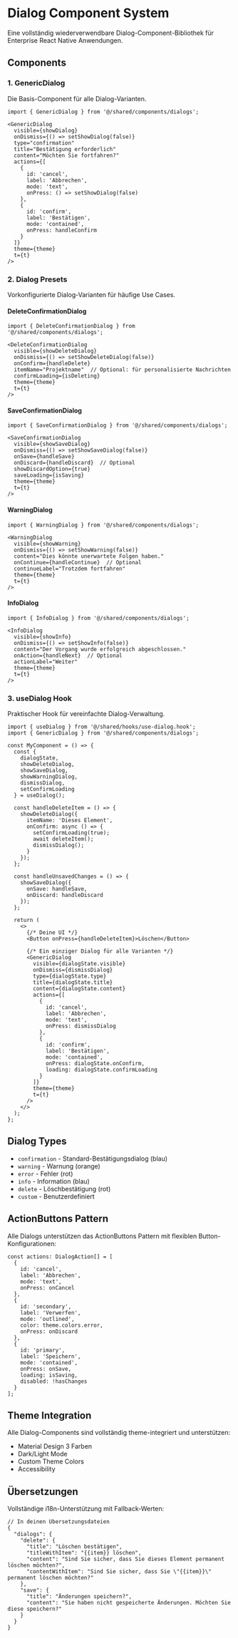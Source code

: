 # Dialog Component System

Eine vollständig wiederverwendbare Dialog-Component-Bibliothek für Enterprise React Native Anwendungen.

## Components

### 1. GenericDialog
Die Basis-Component für alle Dialog-Varianten.

```tsx
import { GenericDialog } from '@/shared/components/dialogs';

<GenericDialog
  visible={showDialog}
  onDismiss={() => setShowDialog(false)}
  type="confirmation"
  title="Bestätigung erforderlich"
  content="Möchten Sie fortfahren?"
  actions={[
    {
      id: 'cancel',
      label: 'Abbrechen',
      mode: 'text',
      onPress: () => setShowDialog(false)
    },
    {
      id: 'confirm',
      label: 'Bestätigen',
      mode: 'contained',
      onPress: handleConfirm
    }
  ]}
  theme={theme}
  t={t}
/>
```

### 2. Dialog Presets
Vorkonfigurierte Dialog-Varianten für häufige Use Cases.

#### DeleteConfirmationDialog

```tsx
import { DeleteConfirmationDialog } from '@/shared/components/dialogs';

<DeleteConfirmationDialog
  visible={showDeleteDialog}
  onDismiss={() => setShowDeleteDialog(false)}
  onConfirm={handleDelete}
  itemName="Projektname"  // Optional: für personalisierte Nachrichten
  confirmLoading={isDeleting}
  theme={theme}
  t={t}
/>
```

#### SaveConfirmationDialog

```tsx
import { SaveConfirmationDialog } from '@/shared/components/dialogs';

<SaveConfirmationDialog
  visible={showSaveDialog}
  onDismiss={() => setShowSaveDialog(false)}
  onSave={handleSave}
  onDiscard={handleDiscard}  // Optional
  showDiscardOption={true}
  saveLoading={isSaving}
  theme={theme}
  t={t}
/>
```

#### WarningDialog

```tsx
import { WarningDialog } from '@/shared/components/dialogs';

<WarningDialog
  visible={showWarning}
  onDismiss={() => setShowWarning(false)}
  content="Dies könnte unerwartete Folgen haben."
  onContinue={handleContinue}  // Optional
  continueLabel="Trotzdem fortfahren"
  theme={theme}
  t={t}
/>
```

#### InfoDialog

```tsx
import { InfoDialog } from '@/shared/components/dialogs';

<InfoDialog
  visible={showInfo}
  onDismiss={() => setShowInfo(false)}
  content="Der Vorgang wurde erfolgreich abgeschlossen."
  onAction={handleNext}  // Optional
  actionLabel="Weiter"
  theme={theme}
  t={t}
/>
```

### 3. useDialog Hook
Praktischer Hook für vereinfachte Dialog-Verwaltung.

```tsx
import { useDialog } from '@/shared/hooks/use-dialog.hook';
import { GenericDialog } from '@/shared/components/dialogs';

const MyComponent = () => {
  const {
    dialogState,
    showDeleteDialog,
    showSaveDialog,
    showWarningDialog,
    dismissDialog,
    setConfirmLoading
  } = useDialog();

  const handleDeleteItem = () => {
    showDeleteDialog({
      itemName: 'Dieses Element',
      onConfirm: async () => {
        setConfirmLoading(true);
        await deleteItem();
        dismissDialog();
      }
    });
  };

  const handleUnsavedChanges = () => {
    showSaveDialog({
      onSave: handleSave,
      onDiscard: handleDiscard
    });
  };

  return (
    <>
      {/* Deine UI */}
      <Button onPress={handleDeleteItem}>Löschen</Button>
      
      {/* Ein einziger Dialog für alle Varianten */}
      <GenericDialog
        visible={dialogState.visible}
        onDismiss={dismissDialog}
        type={dialogState.type}
        title={dialogState.title}
        content={dialogState.content}
        actions={[
          {
            id: 'cancel',
            label: 'Abbrechen',
            mode: 'text',
            onPress: dismissDialog
          },
          {
            id: 'confirm',
            label: 'Bestätigen',
            mode: 'contained',
            onPress: dialogState.onConfirm,
            loading: dialogState.confirmLoading
          }
        ]}
        theme={theme}
        t={t}
      />
    </>
  );
};
```

## Dialog Types

- `confirmation` - Standard-Bestätigungsdialog (blau)
- `warning` - Warnung (orange)
- `error` - Fehler (rot)
- `info` - Information (blau)
- `delete` - Löschbestätigung (rot)
- `custom` - Benutzerdefiniert

## ActionButtons Pattern

Alle Dialogs unterstützen das ActionButtons Pattern mit flexiblen Button-Konfigurationen:

```tsx
const actions: DialogAction[] = [
  {
    id: 'cancel',
    label: 'Abbrechen',
    mode: 'text',
    onPress: onCancel
  },
  {
    id: 'secondary',
    label: 'Verwerfen',
    mode: 'outlined',
    color: theme.colors.error,
    onPress: onDiscard
  },
  {
    id: 'primary',
    label: 'Speichern',
    mode: 'contained',
    onPress: onSave,
    loading: isSaving,
    disabled: !hasChanges
  }
];
```

## Theme Integration

Alle Dialog-Components sind vollständig theme-integriert und unterstützen:

- Material Design 3 Farben
- Dark/Light Mode
- Custom Theme Colors
- Accessibility

## Übersetzungen

Vollständige i18n-Unterstützung mit Fallback-Werten:

```tsx
// In deinen Übersetzungsdateien
{
  "dialogs": {
    "delete": {
      "title": "Löschen bestätigen",
      "titleWithItem": "{{item}} löschen",
      "content": "Sind Sie sicher, dass Sie dieses Element permanent löschen möchten?",
      "contentWithItem": "Sind Sie sicher, dass Sie \"{{item}}\" permanent löschen möchten?"
    },
    "save": {
      "title": "Änderungen speichern?",
      "content": "Sie haben nicht gespeicherte Änderungen. Möchten Sie diese speichern?"
    }
  }
}
``` 